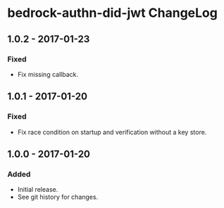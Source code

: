 # bedrock-authn-did-jwt ChangeLog

## 1.0.2 - 2017-01-23

### Fixed
- Fix missing callback.

## 1.0.1 - 2017-01-20

### Fixed
- Fix race condition on startup and verification without a key store.

## 1.0.0 - 2017-01-20

### Added
- Initial release.
- See git history for changes.
